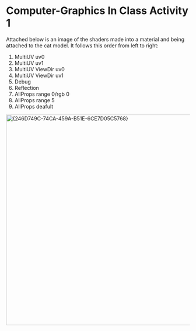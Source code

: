 # Computer-Graphics In Class Activity 1

Attached below is an image of the shaders made into a material and being attached to the cat model. It follows this order from left to right:
1. MultiUV uv0
2. MultiUV uv1
3. MultiUV ViewDir uv0
4. MultiUV ViewDir uv1
5. Debug
6. Reflection
7. AllProps range 0/rgb 0
8. AllProps range 5
9. AllProps deafult
<img width="1110" height="577" alt="{246D749C-74CA-459A-B51E-6CE7D05C5768}" src="https://github.com/user-attachments/assets/d7279f57-4e8b-4a9d-b755-1fb707968186" />
